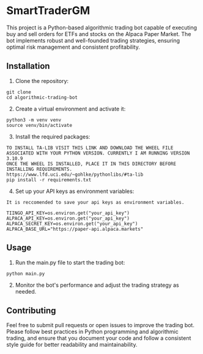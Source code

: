 # SmartTraderGM

This project is a Python-based algorithmic trading bot capable of executing buy and sell orders for ETFs and stocks on the Alpaca Paper Market. The bot implements robust and well-founded trading strategies, ensuring optimal risk management and consistent profitability.

## Installation

1. Clone the repository:

```
git clone 
cd algorithmic-trading-bot
```

2. Create a virtual environment and activate it:

```
python3 -m venv venv
source venv/bin/activate
```

3. Install the required packages:

```
TO INSTALL TA-LIB VISIT THIS LINK AND DOWNLOAD THE WHEEL FILE ASSOCIATED WITH YOUR PYTHON VERSION. CURRENTLY I AM RUNNING VERSION 3.10.9
ONCE THE WHEEL IS INSTALLED, PLACE IT IN THIS DIRECTORY BEFORE INSTALLING REQUIREMENTS. 
https://www.lfd.uci.edu/~gohlke/pythonlibs/#ta-lib
pip install -r requirements.txt
```

4. Set up your API keys as environment variables:

```
It is reccomended to save your api keys as environment variables. 

TIINGO_API_KEY=os.environ.get("your_api_key")
ALPACA_API_KEY=os.environ.get("your_api_key")
ALPACA_SECRET_KEY=os.environ.get("your_api_key")
ALPACA_BASE_URL="https://paper-api.alpaca.markets"
```

## Usage

1. Run the main.py file to start the trading bot:

```
python main.py
```

2. Monitor the bot's performance and adjust the trading strategy as needed.


## Contributing

Feel free to submit pull requests or open issues to improve the trading bot. Please follow best practices in Python programming and algorithmic trading, and ensure that you document your code and follow a consistent style guide for better readability and maintainability.
